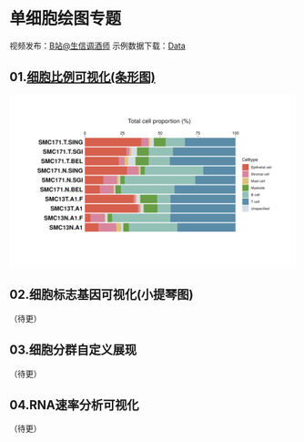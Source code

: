 # 单细胞绘图专题
视频发布：[B站@生信调酒师](https://space.bilibili.com/2121534801)
示例数据下载：[Data](https://github.com/Bioin-Mixologist/scRNA-Seq_Gallery/tree/main/Data)
## 01.[细胞比例可视化(条形图)](https://github.com/Bioin-Mixologist/scRNA-Seq_Gallery/blob/main/01.Bar_Plot.md)
![img](https://github.com/Bioin-Mixologist/scRNA-Seq_Gallery/blob/main/Figure/example01_celltype_barplot.png)
## 02.细胞标志基因可视化(小提琴图)
（待更）
## 03.细胞分群自定义展现
（待更）
## 04.RNA速率分析可视化
（待更）
